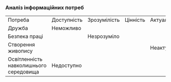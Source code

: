 ### Аналіз інформаційних потреб

<table>
  <tbody>
    <tr>
      <td>Потреба</td>
      <td>Доступність</td>
      <td>Зрозумілість</td>
      <td>Цінність</td>
      <td>Актуальність</td>
    </tr>
      <td>Дружба</td>
      <td>Неможливо</td>
      <td></td>
      <td></td>
      <td></td>
    <tr>
      <td>Безпека праці</td>
      <td></td>
      <td>Незрозуміло</td>
      <td></td>
      <td></td>
    </tr>
    <tr>
      <td>Створення живопису</td>
      <td></td>
      <td></td>
      <td></td>
      <td>Неактуально</td>
    </tr>
    <tr>
      <td>Освітленність навколишнього середовища</td>
      <td>Недоступно</td>
      <td></td>
      <td></td>
      <td></td>
    </tr>
   </tbody
</table>
